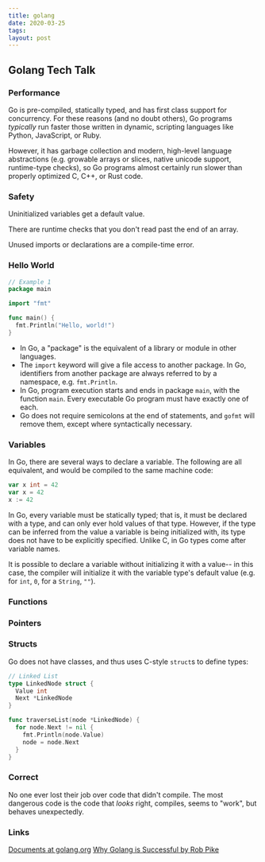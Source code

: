 ```yaml
---
title: golang
date: 2020-03-25
tags:
layout: post
---
```


## Golang Tech Talk

### Performance

Go is pre-compiled, statically typed, and has first class support for
concurrency. For these reasons (and no doubt others), Go programs
*typically* run faster those written in dynamic, scripting languages like
Python, JavaScript, or Ruby.

However, it has garbage collection and modern, high-level language
abstractions (e.g. growable arrays or slices, native unicode support,
runtime-type checks), so Go programs almost certainly run slower than
properly optimized C, C++, or Rust code.

### Safety

Uninitialized variables get a default value.

There are runtime checks that you don't read past the end of an array.

Unused imports or declarations are a compile-time error.

### Hello World

```go
// Example 1
package main

import "fmt"

func main() {
  fmt.Println("Hello, world!")
}
```

* In Go, a "package" is the equivalent of a library or module in other
languages.
* The `import` keyword will give a file access to another package. In Go,
identifiers from another package are always referred to by a namespace, e.g.
`fmt.Println`.
* In Go, program execution starts and ends in package `main`, with the
function `main`. Every executable Go program must have exactly one of each.
* Go does not require semicolons at the end of statements, and `gofmt` will
remove them, except where syntactically necessary.

### Variables

In Go, there are several ways to declare a variable. The following are all
equivalent, and would be compiled to the same machine code:

```go
var x int = 42
var x = 42
x := 42
```

In Go, every variable must be statically typed; that is, it must be declared
with a type, and can only ever hold values of that type. However, if the type
can be inferred from the value a variable is being initialized with, its type
does not have to be explicitly specified. Unlike C, in Go types come after
variable names.

It is possible to declare a variable without initializing it with a value--
in this case, the compiler will initialize it with the variable type's default
value (e.g. for `int`, `0`, for a `String`, `""`).

### Functions

### Pointers

### Structs

Go does not have classes, and thus uses C-style `struct`s to define types:

```go
// Linked List
type LinkedNode struct {
  Value int
  Next *LinkedNode
}

func traverseList(node *LinkedNode) {
  for node.Next != nil {
    fmt.Println(node.Value)
    node = node.Next
  }
}
```

### Correct

No one ever lost their job over code that didn't compile. The most dangerous
code is the code that *looks* right, compiles, seems to "work", but behaves
unexpectedly.

### Links

[Documents at golang.org](https://golang.org/doc/)
[Why Golang is Successful by Rob Pike](https://www.youtube.com/watch?v=cQ7STILAS0M)
